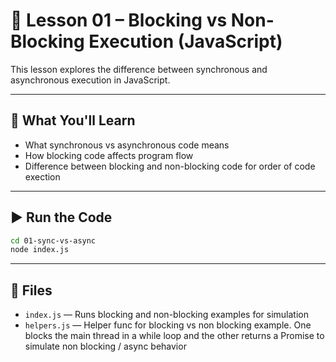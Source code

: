 # 📘 Lesson 01 – Blocking vs Non-Blocking Execution (JavaScript)

This lesson explores the difference between synchronous and asynchronous execution in JavaScript.

---

## 🔹 What You'll Learn

- What synchronous vs asynchronous code means
- How blocking code affects program flow
- Difference between blocking and non-blocking code for order of code exection

---

## ▶️ Run the Code

```bash
cd 01-sync-vs-async
node index.js
```

---

## 📁 Files

- `index.js` — Runs blocking and non-blocking examples for simulation
- `helpers.js` — Helper func for blocking vs non blocking example. One blocks the main thread in a while loop and the other returns a Promise to simulate non blocking / async behavior